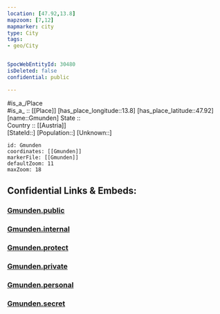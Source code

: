 ```yaml
---
location: [47.92,13.8] 
mapzoom: [7,12] 
mapmarker: city 
type: City
tags:
- geo/City


SpocWebEntityId: 30480
isDeleted: false
confidential: public

---
```

#is_a_/Place  
#is_a_ :: [[Place]] 
[has_place_longitude::13.8] 
[has_place_latitude::47.92] 
[name::Gmunden] 
State ::  
Country :: [[Austria]]  
[StateId::] 
[Population::] 
[Unknown::] 


```leaflet
id: Gmunden
coordinates: [[Gmunden]] 
markerFile: [[Gmunden]] 
defaultZoom: 11 
maxZoom: 18
```


## Confidential Links & Embeds: 

### [Gmunden.public](/_public/\Earth\Continent\Europe\Europe~Central\Austria\Austrias_States\Oberösterreich\CityGmunden.public.md) 

### [Gmunden.internal](/_internal/\Earth\Continent\Europe\Europe~Central\Austria\Austrias_States\Oberösterreich\CityGmunden.internal.md) 

### [Gmunden.protect](/_protect/\Earth\Continent\Europe\Europe~Central\Austria\Austrias_States\Oberösterreich\CityGmunden.protect.md) 

### [Gmunden.private](/_private/\Earth\Continent\Europe\Europe~Central\Austria\Austrias_States\Oberösterreich\CityGmunden.private.md) 

### [Gmunden.personal](/_personal/\Earth\Continent\Europe\Europe~Central\Austria\Austrias_States\Oberösterreich\CityGmunden.personal.md) 

### [Gmunden.secret](/_secret/\Earth\Continent\Europe\Europe~Central\Austria\Austrias_States\Oberösterreich\CityGmunden.secret.md)

